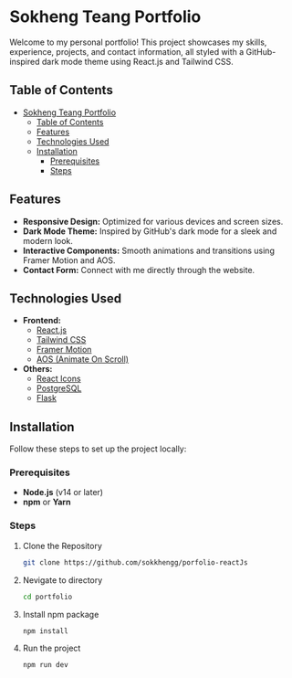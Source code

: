 # Sokheng Teang Portfolio

Welcome to my personal portfolio! This project showcases my skills, experience, projects, and contact information, all styled with a GitHub-inspired dark mode theme using React.js and Tailwind CSS.

## Table of Contents

- [Sokheng Teang Portfolio](#sokheng-teang-portfolio)
  - [Table of Contents](#table-of-contents)
  - [Features](#features)
  - [Technologies Used](#technologies-used)
  - [Installation](#installation)
    - [Prerequisites](#prerequisites)
    - [Steps](#steps)


## Features

- **Responsive Design:** Optimized for various devices and screen sizes.
- **Dark Mode Theme:** Inspired by GitHub's dark mode for a sleek and modern look.
- **Interactive Components:** Smooth animations and transitions using Framer Motion and AOS.
- **Contact Form:** Connect with me directly through the website.

## Technologies Used

- **Frontend:**
  - [React.js](https://reactjs.org/)
  - [Tailwind CSS](https://tailwindcss.com/)
  - [Framer Motion](https://www.framer.com/motion/)
  - [AOS (Animate On Scroll)](https://michalsnik.github.io/aos/)
- **Others:**
  - [React Icons](https://react-icons.github.io/react-icons/)
  - [PostgreSQL](https://www.postgresql.org/)
  - [Flask](https://flask.palletsprojects.com/)

## Installation

Follow these steps to set up the project locally:

### Prerequisites

- **Node.js** (v14 or later)
- **npm** or **Yarn**

### Steps

1. Clone the Repository

   ```bash
   git clone https://github.com/sokkhengg/porfolio-reactJs

2. Nevigate to directory
    ```bash
   cd portfolio

3. Install npm package
    ```bash
   npm install

3. Run the project
    ```bash
   npm run dev 


